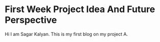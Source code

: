 # First Week Project Idea And Future Perspective 

Hi I am Sagar Kalyan.
This is my first blog on my project A.
